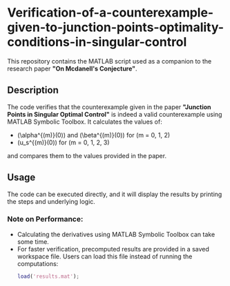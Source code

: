 # Verification-of-a-counterexample-given-to-junction-points-optimality-conditions-in-singular-control

This repository contains the MATLAB script used as a companion to the research paper **"On Mcdanell's Conjecture"**. 

## Description

The code verifies that the counterexample given in the paper **"Junction Points in Singular Optimal Control"** is indeed a valid counterexample using MATLAB Symbolic Toolbox. It calculates the values of:

- \(\alpha^{(m)}(0)\) and \(\beta^{(m)}(0)\) for \(m = 0, 1, 2\)
- \(u_s^{(m)}(0)\) for \(m = 0, 1, 2, 3\)

and compares them to the values provided in the paper.

## Usage

The code can be executed directly, and it will display the results by printing the steps and underlying logic.

### Note on Performance:
- Calculating the derivatives using MATLAB Symbolic Toolbox can take some time.
- For faster verification, precomputed results are provided in a saved workspace file. Users can load this file instead of running the computations:
  ```matlab
  load('results.mat');

